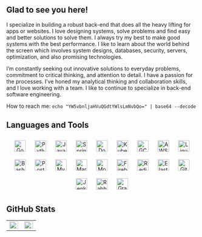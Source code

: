 ## Glad to see you here!

I specialize in building a robust back-end that does all the heavy lifting for apps or websites. I love designing systems, solve problems and find easy and better solutions to solve them. I always try my best to make good systems with the best performance. I like to learn about the world behind the screen which involves system designs, databases, security, servers, optimization, and also promising technologies.

I’m constantly seeking out innovative solutions to everyday problems, commitment to critical thinking, and attention to detail. I have a passion for the processes. I’ve honed my analytical thinking and collaboration skills, and I love working with a team. I like to continue to specialize in back-end software engineering.

How to reach me: `echo "YW5vbnljaHVuQGdtYWlsLmNvbQo=" | base64 --decode`

## Languages and Tools

<div align="center">
<img style="margin: 10px" src="https://profilinator.rishav.dev/skills-assets/go-original.svg" alt="Go" height="30" />
<img style="margin: 10px" src="https://profilinator.rishav.dev/skills-assets/python-original.svg" alt="Python" height="30" />
<img style="margin: 10px" src="https://profilinator.rishav.dev/skills-assets/java-original-wordmark.svg" alt="Java" height="30" />
<img style="margin: 10px" src="https://profilinator.rishav.dev/skills-assets/springio-icon.svg" alt="Spring" height="30" />
<img style="margin: 10px" src="https://profilinator.rishav.dev/skills-assets/docker-original-wordmark.svg" alt="Docker" height="30" />
<img style="margin: 10px" src="https://profilinator.rishav.dev/skills-assets/kubernetes-icon.svg" alt="Kubernetes" height="30" />
<img style="margin: 10px" src="https://profilinator.rishav.dev/skills-assets/google_cloud-icon.svg" alt="GCP" height="30" />
<img style="margin: 10px" src="https://profilinator.rishav.dev/skills-assets/amazonwebservices-original-wordmark.svg" alt="AWS" height="30" />
<img style="margin: 10px" src="https://profilinator.rishav.dev/skills-assets/linux-original.svg" alt="Linux" height="30" />
<img style="margin: 10px" src="https://profilinator.rishav.dev/skills-assets/gnu_bash-icon.svg" alt="Bash" height="30" />
<img style="margin: 10px" src="https://profilinator.rishav.dev/skills-assets/postgresql-original-wordmark.svg" alt="PostgreSQL" height="30" />
<img style="margin: 10px" src="https://profilinator.rishav.dev/skills-assets/mysql-original-wordmark.svg" alt="MySQL" height="30" />
<img style="margin: 10px" src="https://profilinator.rishav.dev/skills-assets/mariadb.png" alt="Maria DB" height="30" />
<img style="margin: 10px" src="https://profilinator.rishav.dev/skills-assets/mongodb-original-wordmark.svg" alt="MongoDB" height="30" />
<img style="margin: 10px" src="https://profilinator.rishav.dev/skills-assets/firebase.png" alt="Firebase" height="30" />
<img style="margin: 10px" src="https://profilinator.rishav.dev/skills-assets/redis-original-wordmark.svg" alt="Redis" height="30" />
<img style="margin: 10px" src="https://profilinator.rishav.dev/skills-assets/elasticsearch.png" alt="Elastic Search" height="30" />
<img style="margin: 10px" src="https://profilinator.rishav.dev/skills-assets/git-scm-icon.svg" alt="Git" height="30" />
<img style="margin: 10px" src="https://profilinator.rishav.dev/skills-assets/jenkins-icon.svg" alt="Jenkins" height="30" />
<img style="margin: 10px" src="https://profilinator.rishav.dev/skills-assets/rabbitmq-icon.svg" alt="RabbitMQ" height="30" />
<img style="margin: 10px" src="https://profilinator.rishav.dev/skills-assets/graphql.png" alt="GraphQL" height="30" />
</div>

## GitHub Stats

<table><tr><td valign="top" width="50%">

<img src="https://github-readme-stats.vercel.app/api?username=anonychun&show_icons=true&count_private=true&hide_border=true&theme=dark&include_all_commits=true" align="left" style="width: 100%" />

</td><td valign="top" width="50%">

<img src="https://github-readme-stats.vercel.app/api/top-langs/?username=anonychun&hide_border=true&layout=compact&theme=dark&hide=css,scss,html&exclude_repo=website,anonychun.github.io" align="left" style="width: 100%" />

</td></tr></table>
